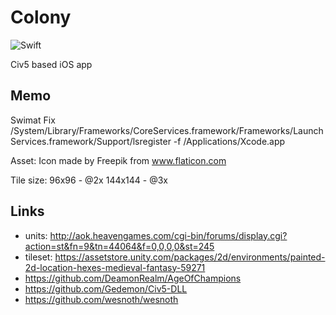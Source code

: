 # Colony

![Swift](https://github.com/mrommel/Colony/workflows/Swift/badge.svg)

Civ5 based iOS app

## Memo

Swimat Fix
/System/Library/Frameworks/CoreServices.framework/Frameworks/LaunchServices.framework/Support/lsregister -f /Applications/Xcode.app

Asset:
Icon made by Freepik from www.flaticon.com

Tile size:
96x96 - @2x
144x144 - @3x

## Links
- units: http://aok.heavengames.com/cgi-bin/forums/display.cgi?action=st&fn=9&tn=44064&f=0,0,0,0&st=245
- tileset: https://assetstore.unity.com/packages/2d/environments/painted-2d-location-hexes-medieval-fantasy-59271
- https://github.com/DeamonRealm/AgeOfChampions
- https://github.com/Gedemon/Civ5-DLL
- https://github.com/wesnoth/wesnoth

